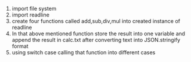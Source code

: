 1. import file system
2. import readline 
3. create four functions called add,sub,div,mul into created instance of readline 
4. In that above mentioned function store the result into one variable and append the result in calc.txt after converting text into JSON.stringify format
5. using switch case calling that function into different cases
 
